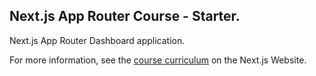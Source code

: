 ## Next.js App Router Course - Starter.

Next.js App Router Dashboard application. 

For more information, see the [course curriculum](https://nextjs.org/learn) on the Next.js Website.
